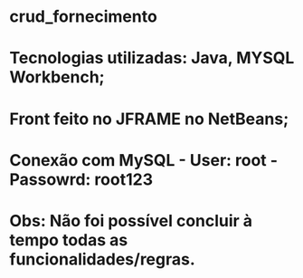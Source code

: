 # crud_fornecimento
# Tecnologias utilizadas: Java, MYSQL Workbench;
# Front feito no JFRAME no NetBeans;
# Conexão com MySQL - User: root - Passowrd: root123
# Obs: Não foi possível concluir à tempo todas as funcionalidades/regras.

